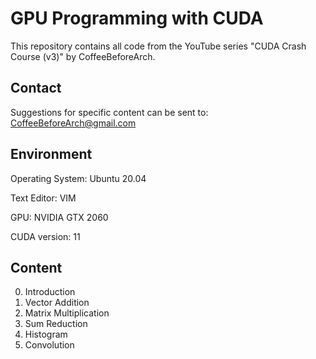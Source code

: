 # GPU Programming with CUDA
This repository contains all code from the YouTube series "CUDA Crash Course (v3)" by CoffeeBeforeArch.

## Contact

Suggestions for specific content can be sent to: CoffeeBeforeArch@gmail.com

## Environment 

Operating System: Ubuntu 20.04

Text Editor: VIM

GPU: NVIDIA GTX 2060

CUDA version: 11

## Content

0. Introduction
1. Vector Addition
2. Matrix Multiplication
3. Sum Reduction
4. Histogram
5. Convolution
